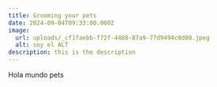 ```yaml
---
title: Grooming your pets
date: 2024-09-04T09:33:00.000Z
image:
  url: uploads/_cf1faebb-f72f-4488-87a9-77d9494c0d00.jpeg
  alt: soy el ALT
description: this is the description
---
```

Hola mundo pets
